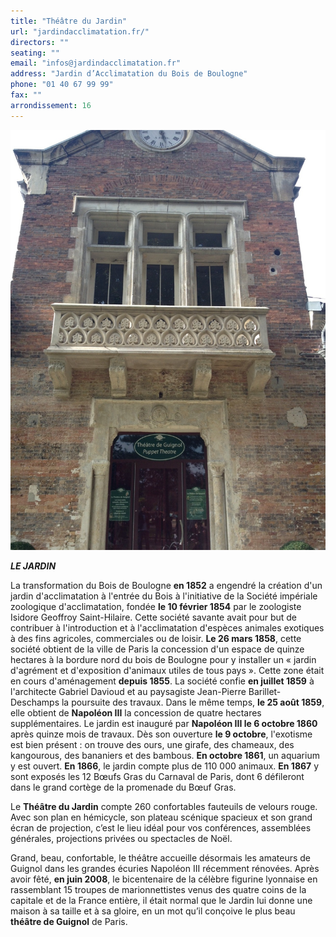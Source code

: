 ```yaml
---
title: "Théâtre du Jardin"
url: "jardindacclimatation.fr/"
directors: ""
seating: ""
email: "infos@jardindacclimatation.fr"
address: "Jardin d’Acclimatation du Bois de Boulogne"
phone: "01 40 67 99 99"
fax: ""
arrondissement: 16
---
```


![Théâtre du Jardin](../images/16eme/theatre-du-jardin/theatre-du-jardin-1.jpg)

**_LE JARDIN_**

La transformation du Bois de Boulogne **en 1852** a engendré la création d'un jardin d'acclimatation à l'entrée du Bois à l'initiative de la Société impériale zoologique d'acclimatation, fondée **le 10 février 1854** par le zoologiste Isidore Geoffroy Saint-Hilaire. Cette société savante avait pour but de contribuer à l'introduction et à l'acclimatation d'espèces animales exotiques à des fins agricoles, commerciales ou de loisir.
**Le 26 mars 1858**, cette société obtient de la ville de Paris la concession d'un espace de quinze hectares à la bordure nord du bois de Boulogne pour y installer un « jardin d'agrément et d'exposition d'animaux utiles de tous pays ». Cette zone était en cours d'aménagement **depuis 1855**. La société confie **en juillet 1859** à l'architecte Gabriel Davioud et au paysagiste Jean-Pierre Barillet-Deschamps la poursuite des travaux. Dans le même temps, **le 25 août 1859**, elle obtient de **Napoléon III** la concession de quatre hectares supplémentaires. Le jardin est inauguré par **Napoléon III le 6 octobre 1860** après quinze mois de travaux. Dès son ouverture **le 9 octobre**, l'exotisme est bien présent : on trouve des ours, une girafe, des chameaux, des kangourous, des bananiers et des bambous. **En octobre 1861**, un aquarium y est ouvert.
**En 1866**, le jardin compte plus de 110 000 animaux. **En 1867** y sont exposés les 12 Bœufs Gras du Carnaval de Paris, dont 6 défileront dans le grand cortège de la promenade du Bœuf Gras.

Le **Théâtre du Jardin** compte 260 confortables fauteuils de velours rouge. Avec son plan en hémicycle, son plateau scénique spacieux et son grand écran de projection, c’est le lieu idéal pour vos conférences, assemblées générales, projections privées ou spectacles de Noël.

Grand, beau, confortable, le théâtre accueille désormais les amateurs de Guignol dans les grandes écuries Napoléon III récemment rénovées.
Après avoir fêté, **en juin 2008**, le bicentenaire de la célèbre figurine lyonnaise en rassemblant 15 troupes de marionnettistes venus des quatre coins de la capitale et de la France entière, il était normal que le Jardin lui donne une maison à sa taille et à sa gloire, en un mot qu’il conçoive le plus beau **théâtre de Guignol** de Paris.
